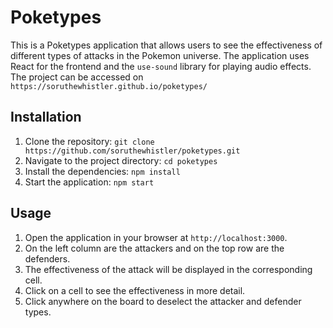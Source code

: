 # Poketypes

This is a Poketypes application that allows users to see the effectiveness of different types of attacks in the Pokemon universe. The application uses React for the frontend and the `use-sound` library for playing audio effects.
The project can be accessed on `https://soruthewhistler.github.io/poketypes/`

## Installation

1. Clone the repository: `git clone https://github.com/soruthewhistler/poketypes.git`
2. Navigate to the project directory: `cd poketypes`
3. Install the dependencies: `npm install`
4. Start the application: `npm start`

## Usage

1. Open the application in your browser at `http://localhost:3000`.
2. On the left column are the attackers and on the top row are the defenders.
3. The effectiveness of the attack will be displayed in the corresponding cell.
4. Click on a cell to see the effectiveness in more detail.
5. Click anywhere on the board to deselect the attacker and defender types.
